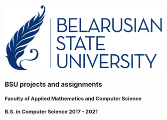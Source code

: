 ![BSU logo](logo.png)

## BSU projects and assignments

### Faculty of Applied Mathematics and Computer Science

### B.S. in Computer Science 2017 - 2021

